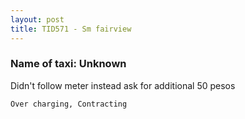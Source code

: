 ```yaml
---
layout: post
title: TID571 - Sm fairview
---
```


### Name of taxi: Unknown

Didn't follow meter instead ask for additional 50 pesos

```Over charging, Contracting```
